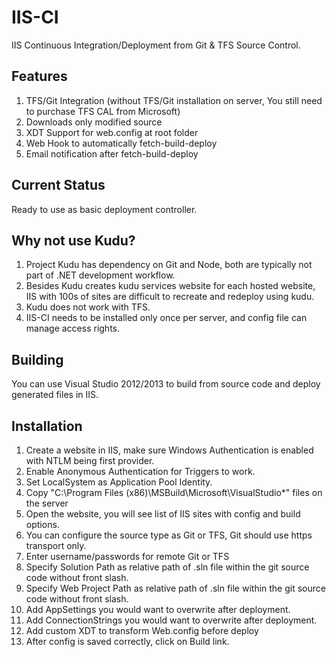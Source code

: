 IIS-CI
======
IIS Continuous Integration/Deployment from Git & TFS Source Control.

Features
--------
1. TFS/Git Integration (without TFS/Git installation on server, You still need to purchase TFS CAL from Microsoft)
2. Downloads only modified source
3. XDT Support for web.config at root folder
4. Web Hook to automatically fetch-build-deploy
5. Email notification after fetch-build-deploy


Current Status
--------------
Ready to use as basic deployment controller.


Why not use Kudu?
----------------
1. Project Kudu has dependency on Git and Node, both are typically not part of .NET development workflow. 
2. Besides Kudu creates kudu services website for each hosted website, IIS with 100s of sites are difficult to recreate and redeploy using kudu.
3. Kudu does not work with TFS.
4. IIS-CI needs to be installed only once per server, and config file can manage access rights.

Building
--------
You can use Visual Studio 2012/2013 to build from source code and deploy generated files in IIS.

Installation
------------
1. Create a website in IIS, make sure Windows Authentication is enabled with NTLM being first provider.
2. Enable Anonymous Authentication for Triggers to work.
3. Set LocalSystem as Application Pool Identity.
4. Copy "C:\Program Files (x86)\MSBuild\Microsoft\VisualStudio\*" files on the server
5. Open the website, you will see list of IIS sites with config and build options.
6. You can configure the source type as Git or TFS, Git should use https transport only.
7. Enter username/passwords for remote Git or TFS
8. Specify Solution Path as relative path of .sln file within the git source code without front slash.
9. Specify Web Project Path as relative path of .sln file within the git source code without front slash.
10. Add AppSettings you would want to overwrite after deployment.
11. Add ConnectionStrings you would want to overwrite after deployment.
12. Add custom XDT to transform Web.config before deploy
13. After config is saved correctly, click on Build link.
